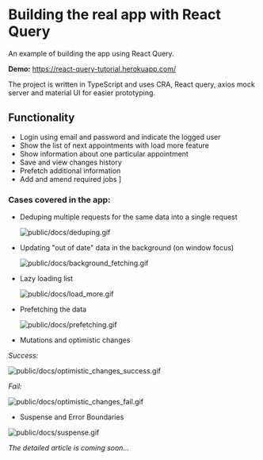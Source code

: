# Building the real app with React Query

An example of building the app using React Query.

**Demo:** https://react-query-tutorial.herokuapp.com/

The project is written in TypeScript and uses CRA, React query, axios mock server and material UI for easier prototyping.

## Functionality

- Login using email and password and indicate the logged user
- Show the list of next appointments with load more feature
- Show information about one particular appointment
- Save and view changes history
- Prefetch additional information
- Add and amend required jobs ]

### Cases covered in the app:

- Deduping multiple requests for the same data into a single request


  ![public/docs/deduping.gif](public/docs/deduping.gif)


- Updating "out of date" data in the background (on window focus)
                                          

  ![public/docs/background_fetching.gif](public/docs/background_fetching.gif)


- Lazy loading list
                    

  ![public/docs/load_more.gif](public/docs/load_more.gif)


- Prefetching the data
                

  ![public/docs/prefetching.gif](public/docs/prefetching.gif)


- Mutations and optimistic changes
             
_Success:_


  ![public/docs/optimistic_changes_success.gif](public/docs/optimistic_changes_success.gif)


_Fail:_

  ![public/docs/optimistic_changes_fail.gif](public/docs/optimistic_changes_fail.gif)


- Suspense and Error Boundaries


![public/docs/suspense.gif](public/docs/suspense.gif)


_The detailed article is coming soon..._
